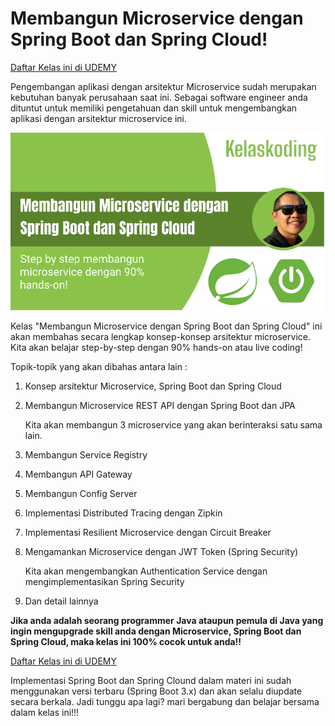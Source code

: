 # Membangun Microservice dengan Spring Boot dan Spring Cloud!

[Daftar Kelas ini di UDEMY](https://www.udemy.com/course/membangun-microservice-dengan-spring-boot-dan-spring-cloud/)

Pengembangan aplikasi dengan arsitektur Microservice sudah merupakan kebutuhan banyak perusahaan saat ini. Sebagai software engineer anda dituntut untuk memiliki pengetahuan dan skill untuk mengembangkan aplikasi dengan arsitektur microservice ini.

![enter image description here](https://github.com/hendrosteven/microservice-springboot-springcloud/blob/main/Microservice-SpringBoot-SpringCloud.png)

Kelas "Membangun Microservice dengan Spring Boot dan Spring Cloud" ini akan membahas secara lengkap konsep-konsep arsitektur microservice. Kita akan belajar step-by-step dengan 90% hands-on atau live coding!

  
Topik-topik yang akan dibahas antara lain :
1.  Konsep arsitektur Microservice, Spring Boot dan Spring Cloud
    
2.  Membangun Microservice REST API dengan Spring Boot dan JPA
    
     Kita akan membangun 3 microservice yang akan berinteraksi satu sama lain.
    
3.  Membangun Service Registry
    
4.  Membangun API Gateway
    
5.  Membangun Config Server
    
6.  Implementasi Distributed Tracing dengan Zipkin
    
7.  Implementasi Resilient Microservice dengan Circuit Breaker
    
8.  Mengamankan Microservice dengan JWT Token (Spring Security)
    
     Kita akan mengembangkan Authentication Service dengan mengimplementasikan Spring Security
    
9.  Dan detail lainnya

    
**Jika anda adalah seorang programmer Java ataupun pemula di Java yang ingin mengupgrade skill anda dengan Microservice, Spring Boot dan Spring Cloud, maka kelas ini 100% cocok untuk anda!!**

[Daftar Kelas ini di UDEMY](https://www.udemy.com/course/membangun-microservice-dengan-spring-boot-dan-spring-cloud/)  

Implementasi Spring Boot dan Spring Clound dalam materi ini sudah menggunakan versi terbaru (Spring Boot 3.x) dan akan selalu diupdate secara berkala. Jadi tunggu apa lagi? mari bergabung dan belajar bersama dalam kelas ini!!!

